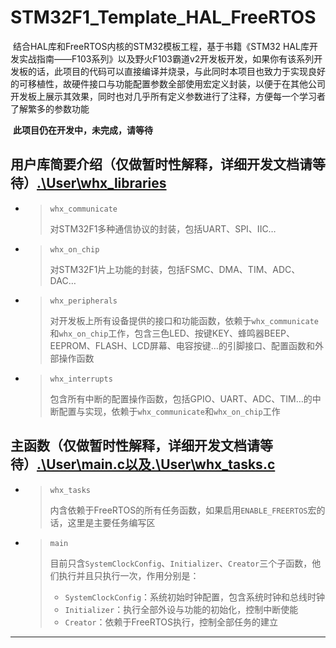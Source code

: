 # STM32F1_Template_HAL_FreeRTOS

​	结合HAL库和FreeRTOS内核的STM32模板工程，基于书籍《STM32 HAL库开发实战指南——F103系列》以及野火F103霸道v2开发板开发，如果你有该系列开发板的话，此项目的代码可以直接编译并烧录，与此同时本项目也致力于实现良好的可移植性，故硬件接口与功能配置参数全部使用宏定义封装，以便于在其他公司开发板上展示其效果，同时也对几乎所有定义参数进行了注释，方便每一个学习者了解繁多的参数功能

​	**此项目仍在开发中，未完成，请等待**

## 用户库简要介绍（仅做暂时性解释，详细开发文档请等待）[.\User\whx_libraries](https://github.com/SeamusWong/STM32F1_Template_HAL_FreeRTOS/tree/main/User/whx_libraries)

- > `whx_communicate`
  >
  > 对STM32F1多种通信协议的封装，包括UART、SPI、IIC…

- > `whx_on_chip`
  >
  > 对STM32F1片上功能的封装，包括FSMC、DMA、TIM、ADC、DAC…

- > `whx_peripherals`
  >
  > 对开发板上所有设备提供的接口和功能函数，依赖于`whx_communicate`和`whx_on_chip`工作，包含三色LED、按键KEY、蜂鸣器BEEP、EEPROM、FLASH、LCD屏幕、电容按键…的引脚接口、配置函数和外部操作函数

- > `whx_interrupts`
  >
  > 包含所有中断的配置操作函数，包括GPIO、UART、ADC、TIM…的中断配置与实现，依赖于`whx_communicate`和`whx_on_chip`工作

## 主函数（仅做暂时性解释，详细开发文档请等待）[.\User\main.c以及.\User\whx_tasks.c](https://github.com/SeamusWong/STM32F1_Template_HAL_FreeRTOS/tree/main/User)

- > `whx_tasks`
  >
  > 内含依赖于FreeRTOS的所有任务函数，如果启用`ENABLE_FREERTOS`宏的话，这里是主要任务编写区

- > `main`
  >
  > 目前只含`SystemClockConfig`、`Initializer`、`Creator`三个子函数，他们执行并且只执行一次，作用分别是：
  >
  > - `SystemClockConfig`：系统初始时钟配置，包含系统时钟和总线时钟
  > - `Initializer`：执行全部外设与功能的初始化，控制中断使能
  > - `Creator`：依赖于FreeRTOS执行，控制全部任务的建立

------

